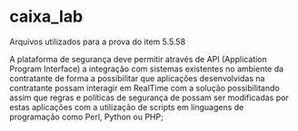 # caixa_lab

Arquivos utilizados para a prova do item 5.5.58

A plataforma de segurança deve permitir através de API (Application Program Interface) a integração com sistemas existentes no ambiente da contratante de forma a possibilitar que aplicações desenvolvidas na contratante possam interagir em RealTime com a solução possibilitando assim que regras e políticas de segurança de possam ser modificadas por estas aplicações com a utilização de scripts em linguagens de programação como Perl, Python ou PHP;